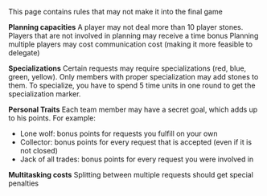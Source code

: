 This page contains rules that may not make it into the final game

__Planning capacities__
A player may not deal more than 10 player stones. 
Players that are not involved in planning may receive a time bonus
Planning multiple players may cost communication cost (making it more feasible to delegate)

__Specializations__
Certain requests may require specializations (red, blue, green, yellow). 
Only members with proper specialization may add stones to them. 
To specialize, you have to spend 5 time units in one round to get the specialization marker.

__Personal Traits__
Each team member may have a secret goal, which adds up to his points. For example:
* Lone wolf: bonus points for requests you fulfill on your own
* Collector: bonus points for every request that is accepted (even if it is not closed)
* Jack of all trades: bonus points for every request you were involved in

__Multitasking costs__
Splitting between multiple requests should get special penalties